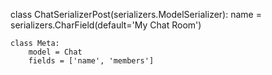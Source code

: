 class ChatSerializerPost(serializers.ModelSerializer):
    name = serializers.CharField(default='My Chat Room')

    class Meta:
        model = Chat
        fields = ['name', 'members']

